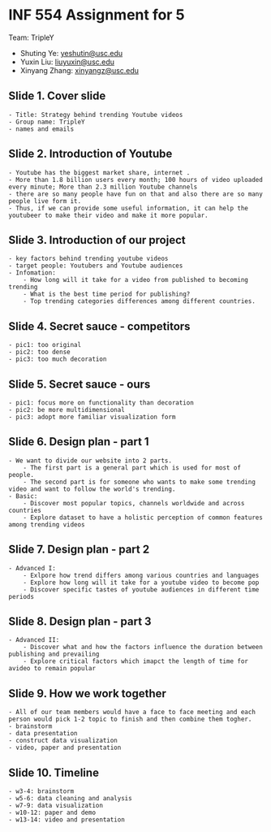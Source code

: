 # INF 554 Assignment for 5

Team: TripleY 
- Shuting Ye: yeshutin@usc.edu
- Yuxin Liu: liuyuxin@usc.edu
- Xinyang Zhang: xinyangz@usc.edu

## Slide 1. Cover slide
    - Title: Strategy behind trending Youtube videos
    - Group name: TripleY
    - names and emails

## Slide 2. Introduction of Youtube
    - Youtube has the biggest market share, internet . 
    - More than 1.8 billion users every month; 100 hours of video uploaded every minute; More than 2.3 million Youtube channels
    - there are so many people have fun on that and also there are so many people live form it. 
    - Thus, if we can provide some useful information, it can help the youtubeer to make their video and make it more popular.  

## Slide 3. Introduction of our project
    - key factors behind trending youtube videos
    - target people: Youtubers and Youtube audiences
    - Infomation:
        - How long will it take for a video from published to becoming trending
        - What is the best time period for publishing?
        - Top trending categories differences among different countries.

## Slide 4. Secret sauce - competitors
    - pic1: too original
    - pic2: too dense
    - pic3: too much decoration

## Slide 5. Secret sauce - ours
    - pic1: focus more on functionality than decoration
    - pic2: be more multidimensional
    - pic3: adopt more familiar visualization form

## Slide 6. Design plan - part 1
    - We want to divide our website into 2 parts. 
        - The first part is a general part which is used for most of people.
        - The second part is for someone who wants to make some trending video and want to follow the world's trending.
    - Basic:
        - Discover most popular topics, channels worldwide and across countries 
        - Explore dataset to have a holistic perception of common features among trending videos

## Slide 7. Design plan - part 2
    - Advanced I:
        - Exlpore how trend differs among various countries and languages
        - Explore how long will it take for a youtube video to become pop
        - Discover specific tastes of youtube audiences in different time periods 

## Slide 8. Design plan - part 3
    - Advanced II:
        - Discover what and how the factors influence the duration between publishing and prevailing
        - Explore critical factors which imapct the length of time for avideo to remain popular

## Slide 9. How we work together
    - All of our team members would have a face to face meeting and each person would pick 1-2 topic to finish and then combine them togher.
    - brainstorm
    - data presentation
    - construct data visualization
    - video, paper and presentation

## Slide 10. Timeline
    - w3-4: brainstorm
    - w5-6: data cleaning and analysis
    - w7-9: data visualization
    - w10-12: paper and demo
    - w13-14: video and presentation

